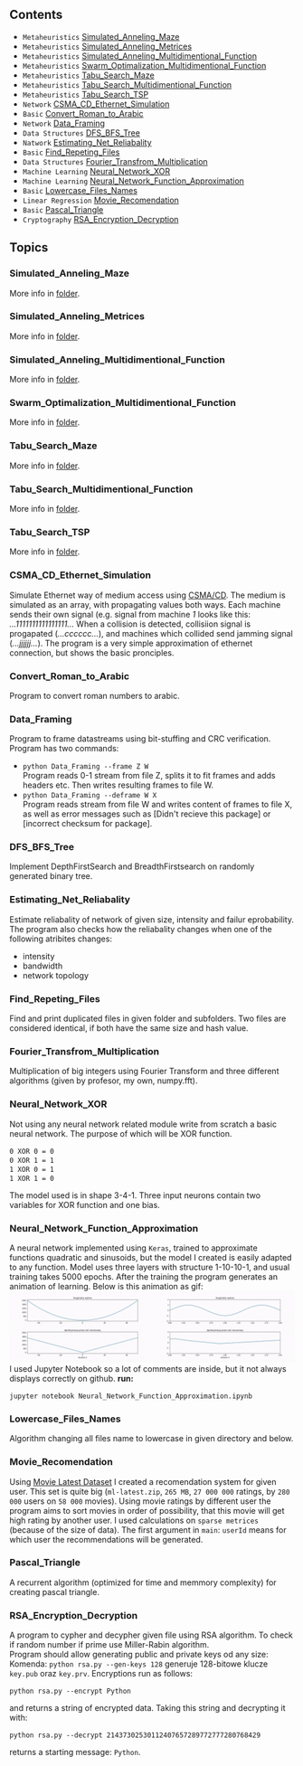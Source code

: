 ## Contents
* `Metaheuristics` [Simulated_Anneling_Maze](#Simulated_Anneling_Maze)
* `Metaheuristics` [Simulated_Anneling_Metrices](#Simulated_Anneling_Metrices)
* `Metaheuristics` [Simulated_Anneling_Multidimentional_Function](#Simulated_Anneling_Multidimentional_Function)
* `Metaheuristics` [Swarm_Optimalization_Multidimentional_Function](#Swarm_Optimalization_Multidimentional_Function)
* `Metaheuristics` [Tabu_Search_Maze](#Tabu_Search_Maze)
* `Metaheuristics` [Tabu_Search_Multidimentional_Function](#Tabu_Search_Multidimentional_Function)
* `Metaheuristics` [Tabu_Search_TSP](#Tabu_Search_TSP)
* `Network` [CSMA_CD_Ethernet_Simulation](#CSMA_CD_Ethernet_Simulation)
* `Basic` [Convert_Roman_to_Arabic](#Convert_Roman_to_Arabic)
* `Network` [Data_Framing](#Data_Framing)
* `Data Structures` [DFS_BFS_Tree](#DFS_BFS_Tree)
* `Natwork` [Estimating_Net_Reliabality](#Estimating_Net_Reliabality)
* `Basic` [Find_Repeting_Files](#Find_Repeting_Files)
* `Data Structures` [Fourier_Transfrom_Multiplication](#Fourier_Transfrom_Multiplication)
* `Machine Learning` [Neural_Network_XOR](#Neural_Network_XOR)
* `Machine Learning` [Neural_Network_Function_Approximation](#Neural_Network_Function_Approximation)
* `Basic` [Lowercase_Files_Names](#Lowercase_Files_Names)
* `Linear Regression` [Movie_Recomendation](#Movie_Recomendation)
* `Basic` [Pascal_Triangle](#Pascal_Triangle)
* `Cryptography` [RSA_Encryption_Decryption](#RSA_Encryption_Decryption)

## Topics
### Simulated_Anneling_Maze
More info in [folder](Simulated_Anneling_Maze).
### Simulated_Anneling_Metrices
More info in [folder](Simulated_Anneling_Metrices).
### Simulated_Anneling_Multidimentional_Function
More info in [folder](Simulated_Anneling_Multidimentional_Function).
### Swarm_Optimalization_Multidimentional_Function
More info in [folder](Swarm_Optimalization_Multidimentional_Function).
### Tabu_Search_Maze
More info in [folder](Tabu_Search_Maze).
### Tabu_Search_Multidimentional_Function
More info in [folder](Tabu_Search_Multidimentional_Function).
### Tabu_Search_TSP
More info in [folder](Tabu_Search_TSP).

### CSMA_CD_Ethernet_Simulation
Simulate Ethernet way of medium access using [CSMA/CD](https://pl.wikipedia.org/wiki/CSMA/CD). The medium is simulated as an array, with propagating values both ways. Each machine sends their own signal (e.g. signal from machine *1* looks like this: *...1111111111111111...* When a collision is detected, collisiion signal is progapated (*...cccccc...*), and machines which collided send jamming signal (*...jjjjjj...*). The program is a very simple approximation of ethernet connection, but shows the basic pronciples.

### Convert_Roman_to_Arabic
Program to convert roman numbers to arabic.

### Data_Framing
Program to frame datastreams using bit-stuffing and CRC verification. Program has two commands:
* `python Data_Framing --frame Z W` <br/>
Program reads 0-1 stream from file Z, splits it to fit frames and adds headers etc. Then writes resulting frames to file W.
* `python Data_Framing --deframe W X` <br/>
Program reads stream from file W and writes content of frames to file X, as well as error messages such as [Didn't recieve this package] or [incorrect checksum for package].

### DFS_BFS_Tree
Implement DepthFirstSearch and BreadthFirstsearch on randomly generated binary tree.

### Estimating_Net_Reliabality
Estimate reliabality of network of given size, intensity and failur eprobability. The program also checks how the reliabality changes when one of the following atribites changes:
* intensity
* bandwidth
* network topology

### Find_Repeting_Files
Find and print duplicated files in given folder and subfolders. Two files are considered identical, if both have the same size and hash value.

### Fourier_Transfrom_Multiplication
Multiplication of big integers using Fourier Transform and three different algorithms (given by profesor, my own, numpy.fft).

### Neural_Network_XOR
Not using any neural network related module write from scratch a basic neural network. The purpose of which will be XOR function.
```
0 XOR 0 = 0
0 XOR 1 = 1
1 XOR 0 = 1
1 XOR 1 = 0
```
The model used is in shape 3-4-1. Three input neurons contain two variables for XOR function and one bias.

### Neural_Network_Function_Approximation
A neural network implemented using `Keras`, trained to approximate functions quadratic and sinusoids, but the model I created is easily adapted to any function. Model uses three layers with structure 1-10-10-1, and usual training takes 5000 epochs. After the training the program generates an animation of learning. Below is this animation as gif:
![Nwural Network learning preview](imgs/neural-network.gif)
I used Jupyter Notebook so a lot of comments are inside, but it not always displays correctly on github.
**run:**<br/>
```
jupyter notebook Neural_Network_Function_Approximation.ipynb
```

### Lowercase_Files_Names
Algorithm changing all files name to lowercase in given directory and below.

### Movie_Recomendation
Using [Movie Latest Dataset](https://grouplens.org/datasets/movielens/latest/) I created a recomendation system for given user. This set is quite big (`ml-latest.zip`, `265 MB`, `27 000 000` ratings, by `280 000` users on `58 000` movies). Using movie ratings by different user the program aims to sort movies in order of possibility, that this movie will get high rating by another user. I used calculations on `sparse metrices` (because of the size of data). The first argument in `main`: `userId` means for which user the recommendations will be generated.

### Pascal_Triangle
A recurrent algorithm (optimized for time and memmory complexity) for creating pascal triangle.

### RSA_Encryption_Decryption
A program to cypher and decypher given file using RSA algorithm. To check if random number if prime use Miller-Rabin algorithm.<br/>
Program should allow generating public and private keys od any size:
Komenda: `python rsa.py --gen-keys 128` generuje 128-bitowe klucze `key.pub` oraz `key.prv`.
Encryptions run as follows:
```
python rsa.py --encrypt Python
```
and returns a string of encrypted data. Taking this string and decrypting it with:
```
python rsa.py --decrypt 21437302530112407657289772777280768429
```
returns a starting message: `Python`.
